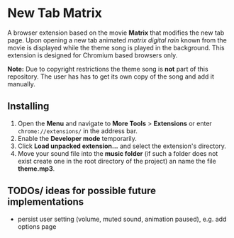 # New Tab Matrix
A browser extension based on the movie __Matrix__ that modifies the new tab page. Upon opening a new tab animated _matrix digital rain_ known from  the movie is displayed while the theme song is played in the background. This extension is designed for Chromium based browsers only.

__Note:__ Due to  copyright restrictions the theme song is __not__ part of this repository. The user has has to get its own copy of the song and add it manually.

## Installing
1. Open the __Menu__ and navigate to __More Tools__ > __Extensions__ or enter `chrome://extensions/` in the address bar. 
2. Enable the __Developer mode__ temporarily.
3. Click __Load unpacked extension...__ and select the extension's directory.
4. Move your sound file into the __music folder__ (if such a folder does not exist create one in the root directory of the project) an name the file __theme.mp3__. 

## TODOs/ ideas for possible future implementations
* persist user setting (volume, muted sound, animation paused), e.g. add options page 